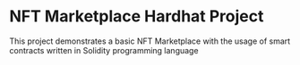 # NFT Marketplace Hardhat Project

This project demonstrates a basic NFT Marketplace with the usage of smart contracts written in Solidity programming language
